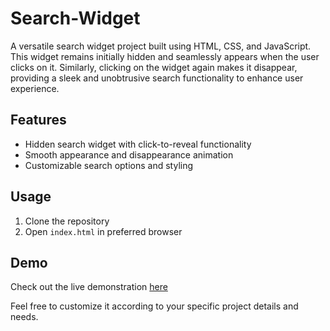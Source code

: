 # Search-Widget
A versatile search widget project built using HTML, CSS, and JavaScript. This widget remains initially hidden and seamlessly appears when the user clicks on it. Similarly, clicking on the widget again makes it disappear, providing a sleek and unobtrusive search functionality to enhance user experience.

## Features
- Hidden search widget with click-to-reveal functionality
- Smooth appearance and disappearance animation
- Customizable search options and styling

## Usage
1. Clone the repository
2. Open `index.html` in preferred browser

## Demo
Check out the live demonstration [here](https://olumidedaramola21.github.io/Search-Widget/)

Feel free to customize it according to your specific project details and needs.

